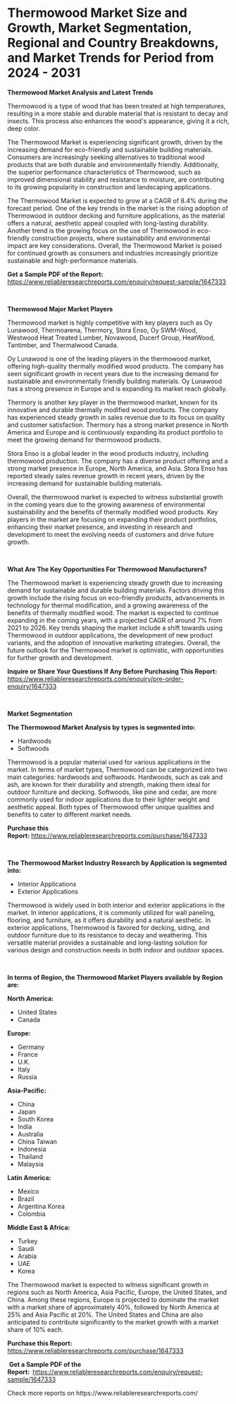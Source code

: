 <p><h1>Thermowood Market Size and Growth, Market Segmentation, Regional and Country Breakdowns, and Market Trends for Period from 2024 -  2031</h1></p><p><strong>Thermowood Market Analysis and Latest Trends</strong></p>
<p><p>Thermowood is a type of wood that has been treated at high temperatures, resulting in a more stable and durable material that is resistant to decay and insects. This process also enhances the wood's appearance, giving it a rich, deep color.</p><p>The Thermowood Market is experiencing significant growth, driven by the increasing demand for eco-friendly and sustainable building materials. Consumers are increasingly seeking alternatives to traditional wood products that are both durable and environmentally friendly. Additionally, the superior performance characteristics of Thermowood, such as improved dimensional stability and resistance to moisture, are contributing to its growing popularity in construction and landscaping applications.</p><p>The Thermowood Market is expected to grow at a CAGR of 8.4% during the forecast period. One of the key trends in the market is the rising adoption of Thermowood in outdoor decking and furniture applications, as the material offers a natural, aesthetic appeal coupled with long-lasting durability. Another trend is the growing focus on the use of Thermowood in eco-friendly construction projects, where sustainability and environmental impact are key considerations. Overall, the Thermowood Market is poised for continued growth as consumers and industries increasingly prioritize sustainable and high-performance materials.</p></p>
<p><strong>Get a Sample PDF of the Report:&nbsp;</strong> <a href="https://www.reliableresearchreports.com/enquiry/request-sample/1647333">https://www.reliableresearchreports.com/enquiry/request-sample/1647333</a></p>
<p>&nbsp;</p>
<p><strong>Thermowood Major Market Players</strong></p>
<p><p>Thermowood market is highly competitive with key players such as Oy Lunawood, Thermoarena, Thermory, Stora Enso, Oy SWM-Wood, Westwood Heat Treated Lumber, Novawood, Ducerf Group, HeatWood, Tantimber, and Thermalwood Canada.</p><p>Oy Lunawood is one of the leading players in the thermowood market, offering high-quality thermally modified wood products. The company has seen significant growth in recent years due to the increasing demand for sustainable and environmentally friendly building materials. Oy Lunawood has a strong presence in Europe and is expanding its market reach globally.</p><p>Thermory is another key player in the thermowood market, known for its innovative and durable thermally modified wood products. The company has experienced steady growth in sales revenue due to its focus on quality and customer satisfaction. Thermory has a strong market presence in North America and Europe and is continuously expanding its product portfolio to meet the growing demand for thermowood products.</p><p>Stora Enso is a global leader in the wood products industry, including thermowood production. The company has a diverse product offering and a strong market presence in Europe, North America, and Asia. Stora Enso has reported steady sales revenue growth in recent years, driven by the increasing demand for sustainable building materials.</p><p>Overall, the thermowood market is expected to witness substantial growth in the coming years due to the growing awareness of environmental sustainability and the benefits of thermally modified wood products. Key players in the market are focusing on expanding their product portfolios, enhancing their market presence, and investing in research and development to meet the evolving needs of customers and drive future growth.</p></p>
<p>&nbsp;</p>
<p><strong>What Are The Key Opportunities For Thermowood Manufacturers?</strong></p>
<p><p>The Thermowood market is experiencing steady growth due to increasing demand for sustainable and durable building materials. Factors driving this growth include the rising focus on eco-friendly products, advancements in technology for thermal modification, and a growing awareness of the benefits of thermally modified wood. The market is expected to continue expanding in the coming years, with a projected CAGR of around 7% from 2021 to 2026. Key trends shaping the market include a shift towards using Thermowood in outdoor applications, the development of new product variants, and the adoption of innovative marketing strategies. Overall, the future outlook for the Thermowood market is optimistic, with opportunities for further growth and development.</p></p>
<p><strong>Inquire or Share Your Questions If Any Before Purchasing This Report:</strong> <a href="https://www.reliableresearchreports.com/enquiry/pre-order-enquiry/1647333">https://www.reliableresearchreports.com/enquiry/pre-order-enquiry/1647333</a></p>
<p>&nbsp;</p>
<p><strong>Market Segmentation</strong></p>
<p><strong>The Thermowood Market Analysis by types is segmented into:</strong></p>
<p><ul><li>Hardwoods</li><li>Softwoods</li></ul></p>
<p><p>Thermowood is a popular material used for various applications in the market. In terms of market types, Thermowood can be categorized into two main categories: hardwoods and softwoods. Hardwoods, such as oak and ash, are known for their durability and strength, making them ideal for outdoor furniture and decking. Softwoods, like pine and cedar, are more commonly used for indoor applications due to their lighter weight and aesthetic appeal. Both types of Thermowood offer unique qualities and benefits to cater to different market needs.</p></p>
<p><strong>Purchase this Report:&nbsp;</strong><a href="https://www.reliableresearchreports.com/purchase/1647333">https://www.reliableresearchreports.com/purchase/1647333</a></p>
<p>&nbsp;</p>
<p><strong>The Thermowood Market Industry Research by Application is segmented into:</strong></p>
<p><ul><li>Interior Applications</li><li>Exterior Applications</li></ul></p>
<p><p>Thermowood is widely used in both interior and exterior applications in the market. In interior applications, it is commonly utilized for wall paneling, flooring, and furniture, as it offers durability and a natural aesthetic. In exterior applications, Thermowood is favored for decking, siding, and outdoor furniture due to its resistance to decay and weathering. This versatile material provides a sustainable and long-lasting solution for various design and construction needs in both indoor and outdoor spaces.</p></p>
<p>&nbsp;</p>
<p><strong>In terms of Region, the Thermowood Market Players available by Region are:</strong></p>
<p>
    <p> <strong> North America: </strong>
        <ul>
            <li>United States</li>
            <li>Canada</li>
        </ul>
        </p> 
    <p> <strong> Europe: </strong>
        <ul>
            <li>Germany</li>
            <li>France</li>
            <li>U.K.</li>
            <li>Italy</li>
            <li>Russia</li>
        </ul>
        </p> 
    <p> <strong> Asia-Pacific: </strong>
        <ul>
            <li>China</li>
            <li>Japan</li>
            <li>South Korea</li>
            <li>India</li>
            <li>Australia</li>
            <li>China Taiwan</li>
            <li>Indonesia</li>
            <li>Thailand</li>
            <li>Malaysia</li>
        </ul>
        </p> 
    <p> <strong> Latin America: </strong>
        <ul>
            <li>Mexico</li>
            <li>Brazil</li>
            <li>Argentina Korea</li>
            <li>Colombia</li>
        </ul>
        </p> 
    <p> <strong> Middle East & Africa: </strong>
        <ul>
            <li>Turkey</li>
            <li>Saudi</li>
            <li>Arabia</li>
            <li>UAE</li>
            <li>Korea</li>
        </ul>
    </p>
    </p>
<p><p>The Thermowood market is expected to witness significant growth in regions such as North America, Asia Pacific, Europe, the United States, and China. Among these regions, Europe is projected to dominate the market with a market share of approximately 40%, followed by North America at 25% and Asia Pacific at 20%. The United States and China are also anticipated to contribute significantly to the market growth with a market share of 10% each.</p></p>
<p><strong>Purchase this Report: </strong><a href="https://www.reliableresearchreports.com/purchase/1647333">https://www.reliableresearchreports.com/purchase/1647333</a></p>
<p>&nbsp;<strong>Get a Sample PDF of the Report:&nbsp;&nbsp;</strong><a href="https://www.reliableresearchreports.com/enquiry/request-sample/1647333">https://www.reliableresearchreports.com/enquiry/request-sample/1647333</a></p>
<p><strong></strong></p>
<p>Check more reports on https://www.reliableresearchreports.com/</p>